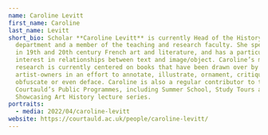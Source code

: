 ```yaml
---
name: Caroline Levitt
first_name: Caroline
last_name: Levitt
short_bio: Scholar **Caroline Levitt** is currently Head of the History of Art
  department and a member of the teaching and research faculty. She specializes
  in 19th and 20th century French art and literature, and has a particular
  interest in relationships between text and image/object. Caroline’s main
  research is currently centered on books that have been drawn over by their
  artist-owners in an effort to annotate, illustrate, ornament, critique,
  obfuscate or even deface. Caroline is also a regular contributor to the
  Courtauld’s Public Programmes, including Summer School, Study Tours and the
  Showcasing Art History lecture series.
portraits:
  - media: 2022/04/caroline-levitt
website: https://courtauld.ac.uk/people/caroline-levitt/
---
```

